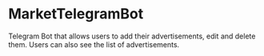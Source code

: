 # MarketTelegramBot
Telegram Bot that allows users to add their advertisements, edit and delete them. Users can also see the list of advertisements.
